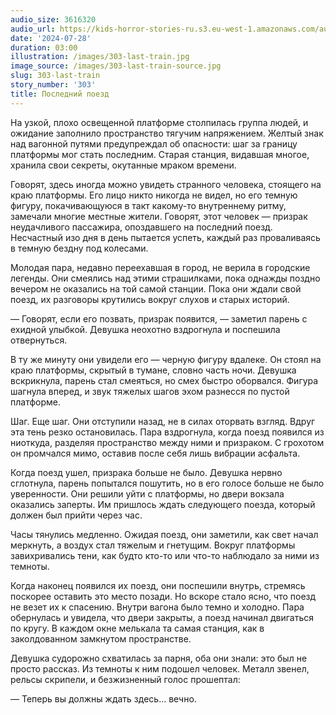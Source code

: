 ```yaml
---
audio_size: 3616320
audio_url: https://kids-horror-stories-ru.s3.eu-west-1.amazonaws.com/audio/303-last-train.mp3
date: '2024-07-28'
duration: 03:00
illustration: /images/303-last-train.jpg
image_source: /images/303-last-train-source.jpg
slug: 303-last-train
story_number: '303'
title: Последний поезд
---
```


На узкой, плохо освещенной платформе столпилась группа людей, и ожидание заполнило пространство тягучим напряжением. Желтый знак над вагонной путями предупреждал об опасности: шаг за границу платформы мог стать последним. Старая станция, видавшая многое, хранила свои секреты, окутанные мраком времени.

Говорят, здесь иногда можно увидеть странного человека, стоящего на краю платформы. Его лицо никто никогда не видел, но его темную фигуру, покачивающуюся в такт какому-то внутреннему ритму, замечали многие местные жители. Говорят, этот человек — призрак неудачливого пассажира, опоздавшего на последний поезд. Несчастный изо дня в день пытается успеть, каждый раз проваливаясь в темную бездну под колесами.

Молодая пара, недавно переехавшая в город, не верила в городские легенды. Они смеялись над этими страшилками, пока однажды поздно вечером не оказались на той самой станции. Пока они ждали свой поезд, их разговоры крутились вокруг слухов и старых историй.

— Говорят, если его позвать, призрак появится, — заметил парень с ехидной улыбкой. Девушка неохотно вздрогнула и поспешила отвернуться.

В ту же минуту они увидели его — черную фигуру вдалеке. Он стоял на краю платформы, скрытый в тумане, словно часть ночи. Девушка вскрикнула, парень стал смеяться, но смех быстро оборвался. Фигура шагнула вперед, и звук тяжелых шагов эхом разнесся по пустой платформе.

Шаг. Еще шаг. Они отступили назад, не в силах оторвать взгляд. Вдруг эта тень резко остановилась. Пара вздрогнула, когда поезд появился из ниоткуда, разделяя пространство между ними и призраком. С грохотом он промчался мимо, оставив после себя лишь вибрации асфальта.

Когда поезд ушел, призрака больше не было. Девушка нервно сглотнула, парень попытался пошутить, но в его голосе больше не было уверенности. Они решили уйти с платформы, но двери вокзала оказались заперты. Им пришлось ждать следующего поезда, который должен был прийти через час.

Часы тянулись медленно. Ожидая поезд, они заметили, как свет начал меркнуть, а воздух стал тяжелым и гнетущим. Вокруг платформы завихривались тени, как будто кто-то или что-то наблюдало за ними из темноты.

Когда наконец появился их поезд, они поспешили внутрь, стремясь поскорее оставить это место позади. Но вскоре стало ясно, что поезд не везет их к спасению. Внутри вагона было темно и холодно. Пара обернулась и увидела, что двери закрыты, а поезд начинал двигаться по кругу. В каждом окне мелькала та самая станция, как в заколдованном замкнутом пространстве.

Девушка судорожно схватилась за парня, оба они знали: это был не просто рассказ. Из темноты к ним подошел человек. Металл звенел, рельсы скрипели, и безжизненный голос прошептал:

— Теперь вы должны ждать здесь... вечно.